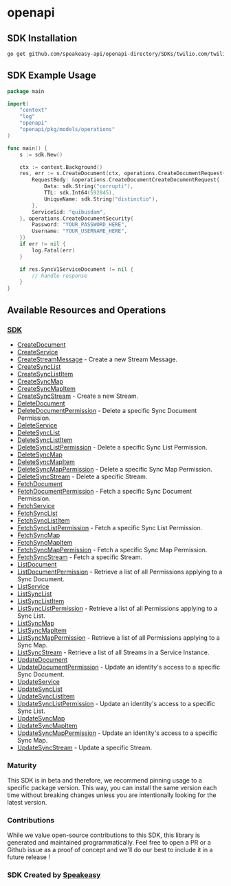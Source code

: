 # openapi

<!-- Start SDK Installation -->
## SDK Installation

```bash
go get github.com/speakeasy-api/openapi-directory/SDKs/twilio.com/twilio_sync_v1/1.43.0/go
```
<!-- End SDK Installation -->

## SDK Example Usage
<!-- Start SDK Example Usage -->
```go
package main

import(
	"context"
	"log"
	"openapi"
	"openapi/pkg/models/operations"
)

func main() {
    s := sdk.New()

    ctx := context.Background()
    res, err := s.CreateDocument(ctx, operations.CreateDocumentRequest{
        RequestBody: &operations.CreateDocumentCreateDocumentRequest{
            Data: sdk.String("corrupti"),
            TTL: sdk.Int64(592845),
            UniqueName: sdk.String("distinctio"),
        },
        ServiceSid: "quibusdam",
    }, operations.CreateDocumentSecurity{
        Password: "YOUR_PASSWORD_HERE",
        Username: "YOUR_USERNAME_HERE",
    })
    if err != nil {
        log.Fatal(err)
    }

    if res.SyncV1ServiceDocument != nil {
        // handle response
    }
}
```
<!-- End SDK Example Usage -->

<!-- Start SDK Available Operations -->
## Available Resources and Operations

### [SDK](docs/sdk/README.md)

* [CreateDocument](docs/sdk/README.md#createdocument)
* [CreateService](docs/sdk/README.md#createservice)
* [CreateStreamMessage](docs/sdk/README.md#createstreammessage) - Create a new Stream Message.
* [CreateSyncList](docs/sdk/README.md#createsynclist)
* [CreateSyncListItem](docs/sdk/README.md#createsynclistitem)
* [CreateSyncMap](docs/sdk/README.md#createsyncmap)
* [CreateSyncMapItem](docs/sdk/README.md#createsyncmapitem)
* [CreateSyncStream](docs/sdk/README.md#createsyncstream) - Create a new Stream.
* [DeleteDocument](docs/sdk/README.md#deletedocument)
* [DeleteDocumentPermission](docs/sdk/README.md#deletedocumentpermission) - Delete a specific Sync Document Permission.
* [DeleteService](docs/sdk/README.md#deleteservice)
* [DeleteSyncList](docs/sdk/README.md#deletesynclist)
* [DeleteSyncListItem](docs/sdk/README.md#deletesynclistitem)
* [DeleteSyncListPermission](docs/sdk/README.md#deletesynclistpermission) - Delete a specific Sync List Permission.
* [DeleteSyncMap](docs/sdk/README.md#deletesyncmap)
* [DeleteSyncMapItem](docs/sdk/README.md#deletesyncmapitem)
* [DeleteSyncMapPermission](docs/sdk/README.md#deletesyncmappermission) - Delete a specific Sync Map Permission.
* [DeleteSyncStream](docs/sdk/README.md#deletesyncstream) - Delete a specific Stream.
* [FetchDocument](docs/sdk/README.md#fetchdocument)
* [FetchDocumentPermission](docs/sdk/README.md#fetchdocumentpermission) - Fetch a specific Sync Document Permission.
* [FetchService](docs/sdk/README.md#fetchservice)
* [FetchSyncList](docs/sdk/README.md#fetchsynclist)
* [FetchSyncListItem](docs/sdk/README.md#fetchsynclistitem)
* [FetchSyncListPermission](docs/sdk/README.md#fetchsynclistpermission) - Fetch a specific Sync List Permission.
* [FetchSyncMap](docs/sdk/README.md#fetchsyncmap)
* [FetchSyncMapItem](docs/sdk/README.md#fetchsyncmapitem)
* [FetchSyncMapPermission](docs/sdk/README.md#fetchsyncmappermission) - Fetch a specific Sync Map Permission.
* [FetchSyncStream](docs/sdk/README.md#fetchsyncstream) - Fetch a specific Stream.
* [ListDocument](docs/sdk/README.md#listdocument)
* [ListDocumentPermission](docs/sdk/README.md#listdocumentpermission) - Retrieve a list of all Permissions applying to a Sync Document.
* [ListService](docs/sdk/README.md#listservice)
* [ListSyncList](docs/sdk/README.md#listsynclist)
* [ListSyncListItem](docs/sdk/README.md#listsynclistitem)
* [ListSyncListPermission](docs/sdk/README.md#listsynclistpermission) - Retrieve a list of all Permissions applying to a Sync List.
* [ListSyncMap](docs/sdk/README.md#listsyncmap)
* [ListSyncMapItem](docs/sdk/README.md#listsyncmapitem)
* [ListSyncMapPermission](docs/sdk/README.md#listsyncmappermission) - Retrieve a list of all Permissions applying to a Sync Map.
* [ListSyncStream](docs/sdk/README.md#listsyncstream) - Retrieve a list of all Streams in a Service Instance.
* [UpdateDocument](docs/sdk/README.md#updatedocument)
* [UpdateDocumentPermission](docs/sdk/README.md#updatedocumentpermission) - Update an identity's access to a specific Sync Document.
* [UpdateService](docs/sdk/README.md#updateservice)
* [UpdateSyncList](docs/sdk/README.md#updatesynclist)
* [UpdateSyncListItem](docs/sdk/README.md#updatesynclistitem)
* [UpdateSyncListPermission](docs/sdk/README.md#updatesynclistpermission) - Update an identity's access to a specific Sync List.
* [UpdateSyncMap](docs/sdk/README.md#updatesyncmap)
* [UpdateSyncMapItem](docs/sdk/README.md#updatesyncmapitem)
* [UpdateSyncMapPermission](docs/sdk/README.md#updatesyncmappermission) - Update an identity's access to a specific Sync Map.
* [UpdateSyncStream](docs/sdk/README.md#updatesyncstream) - Update a specific Stream.
<!-- End SDK Available Operations -->

### Maturity

This SDK is in beta and therefore, we recommend pinning usage to a specific package version.
This way, you can install the same version each time without breaking changes unless you are intentionally
looking for the latest version.

### Contributions

While we value open-source contributions to this SDK, this library is generated and maintained programmatically.
Feel free to open a PR or a Github issue as a proof of concept and we'll do our best to include it in a future release !

### SDK Created by [Speakeasy](https://docs.speakeasyapi.dev/docs/using-speakeasy/client-sdks)
